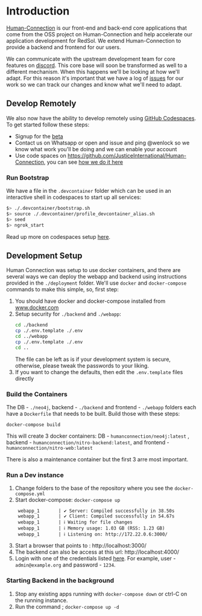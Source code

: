 # Introduction

[Human-Connection](https://github.com/JusticeInternational/Human-Connection) is our front-end and back-end core applications that come from the OSS project on Human-Connection and help accelerate our application development for RedSol. We extend Human-Connection to provide a backend and frontend for our users.

We can communicate with the upstream development team for core features on [discord](https://github.com/Human-Connection/Human-Connection#developer-chat). This core base will soon be transformed as well to a different mechanism. When this happens we'll be looking at how we'll adapt. For this reason it's important that we have a log of [issues](https://github.com/JusticeInternational/project-config/issues) for our work so we can track our changes and know what we'll need to adapt.

## Develop Remotely

We also now have the ability to develop remotely using [GitHub Codespaces](https://docs.github.com/en/github/developing-online-with-codespaces). To get started follow these steps:

- Signup for the [beta](https://github.com/features/codespaces/signup)
- Contact us on Whatsapp or open and issue and ping @wenlock so we know what work you'll be doing and we can enable your account
- Use code spaces on https://github.com/JusticeInternational/Human-Connection, you can see [how we do it here](https://github.com/JusticeInternational/Human-Connection/pull/1)

### Run Bootstrap
We have a file in the `.devcontainer` folder which can be used in an interactive shell in codespaces to start up all services:
```bash
$> ./.devcontainer/bootstrap.sh
$> source ./.devcontainer/profile_devcontainer_alias.sh
$> seed
$> ngrok_start
```
Read up more on codespaces setup [here](https://github.com/JusticeInternational/Human-Connection/blob/stable/.devcontainer/README.md).

## Development Setup
Human Connection was setup to use docker containers, and there are several ways we can deploy the webapp and backend using instructions provided in the `./deployment` folder. We'll use `docker` and `docker-compose` commands to make this simple, so, first step:

1. You should have docker and docker-compose installed from www.docker.com
1. Setup security for `./backend` and `./webapp`:
   ```bash
   cd ./backend
   cp ./.env.template ./.env
   cd ../webapp
   cp ./.env.template ./.env
   cd ..
   ```
   The file can be left as is if your development system is secure, otherwise, please tweak the passwords to your liking.
1. If you want to change the defaults, then edit the `.env.template` files directly

### Build the Containers
The DB - `./neo4j`, backend - `./backend` and frontend - `./webapp` folders each have a `Dockerfile` that needs to be built. Build those with these steps:

```
docker-compose build
```


This will create 3 docker containers: DB - `humanconnection/neo4j:latest` , backend - `humanconnection/nitro-backend:latest`, and frontend - `humanconnection/nitro-web:latest`

There is also a maintenance container but the first 3 arre most important.

### Run a Dev instance

1. Change folders to the base of the repository where you see the `docker-compose.yml`
1. Start docker-compose: `docker-compose up`
   ```
    webapp_1       | ✔ Server: Compiled successfully in 38.50s
    webapp_1       | ✔ Client: Compiled successfully in 54.67s
    webapp_1       | ℹ Waiting for file changes
    webapp_1       | ℹ Memory usage: 1.03 GB (RSS: 1.23 GB)
    webapp_1       | ℹ Listening on: http://172.22.0.6:3000/
   ```
1. Start a browser that points to : http://localhost:3000/
1. The backend can also be access at this url: http://localhost:4000/
1. Login with one of the credentials listed [here](https://github.com/JusticeInternational/Human-Connection#live-demo). For example, user - `admin@example.org` and password - `1234`.

### Starting Backend in the background
1. Stop any existing apps running with `docker-compose down` or ctrl-C on the running instance.
1. Run the command ; `docker-compose up -d`

